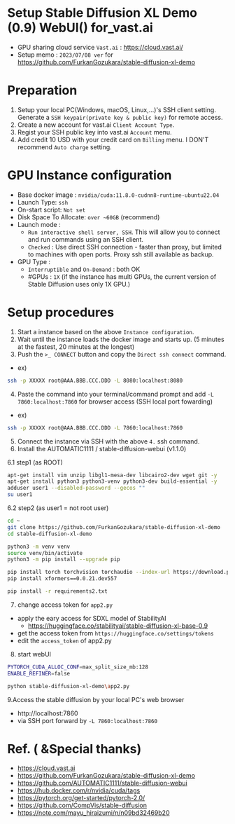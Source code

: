 # Setup Stable Diffusion XL Demo (0.9) WebUI() for_vast.ai
* GPU sharing cloud service `Vast.ai` : https://cloud.vast.ai/
* Setup memo : `2023/07/08 ver` for https://github.com/FurkanGozukara/stable-diffusion-xl-demo

# Preparation
1) Setup your local PC(Windows, macOS, Linux,...)'s SSH client setting. Generate a `SSH keypair(private key & public key)` for remote access.
2) Create a new account for vast.ai `Client Account Type`.
3) Regist your SSH public key into vast.ai `Account` menu.
4) Add credit 10 USD with your credit card on `Billing` menu. I DON'T recommend `Auto charge` setting.

# GPU Instance configuration
* Base docker image : `nvidia/cuda:11.8.0-cudnn8-runtime-ubuntu22.04`
* Launch Type: `ssh`
* On-start script: `Not set`
* Disk Space To Allocate: `over ~60GB` (recommend)
* Launch mode : 
   * `Run interactive shell server, SSH`. This will allow you to connect and run commands using an SSH client.
   * `Checked` : Use direct SSH connection - faster than proxy, but limited to machines with open ports. Proxy ssh still available as backup.
* GPU Type :
   *  `Interruptible` and `On-Demand` : both OK
   *  #GPUs : `1X` (if the instance has multi GPUs, the current version of Stable Diffusion uses only 1X GPU.) 

# Setup procedures
1. Start a instance based on the above `Instance configuration`.
2. Wait until the instance loads the docker image and starts up. (5 minutes at the fastest, 20 minutes at the longest)
3. Push the `>_ CONNECT` button and copy the `Direct ssh connect` command.
* ex) 
```sh
ssh -p XXXXX root@AAA.BBB.CCC.DDD -L 8080:localhost:8080
```
4. Paste the command into your terminal/command prompt and add `-L 7860:localhost:7860` for browser access (SSH local port fowarding)
* ex)
```sh
ssh -p XXXXX root@AAA.BBB.CCC.DDD -L 7860:localhost:7860
```
5. Connect the instance via SSH with the above `4.` ssh command.
6. Install the AUTOMATIC1111 / stable-diffusion-webui (v1.1.0)

6.1 step1 (as ROOT)
```sh
apt-get install vim unzip libgl1-mesa-dev libcairo2-dev wget git -y
apt-get install python3 python3-venv python3-dev build-essential -y
adduser user1 --disabled-password --gecos ""
su user1
```

6.2 step2 (as user1 = not root user)
```sh
cd ~
git clone https://github.com/FurkanGozukara/stable-diffusion-xl-demo
cd stable-diffusion-xl-demo

python3 -m venv venv
source venv/bin/activate
python3 -m pip install --upgrade pip

pip install torch torchvision torchaudio --index-url https://download.pytorch.org/whl/cu118
pip install xformers==0.0.21.dev557

pip install -r requirements2.txt


```

7. change access token for `app2.py`

* apply the eary access for SDXL model of StabilityAI
   * https://huggingface.co/stabilityai/stable-diffusion-xl-base-0.9
* get the access token from `https://huggingface.co/settings/tokens`
* edit the `access_token` of app2.py

8. start webUI

```sh
PYTORCH_CUDA_ALLOC_CONF=max_split_size_mb:128
ENABLE_REFINER=false

python stable-diffusion-xl-demo\app2.py
```


9.Access the stable diffusion by your local PC's web browser
   * http://localhost:7860
   * via SSH port forward by `-L 7860:localhost:7860`



# Ref. ( &Special thanks)
* https://cloud.vast.ai
* https://github.com/FurkanGozukara/stable-diffusion-xl-demo
* https://github.com/AUTOMATIC1111/stable-diffusion-webui
* https://hub.docker.com/r/nvidia/cuda/tags
* https://pytorch.org/get-started/pytorch-2.0/
* https://github.com/CompVis/stable-diffusion
* https://note.com/mayu_hiraizumi/n/n09bd32469b20
